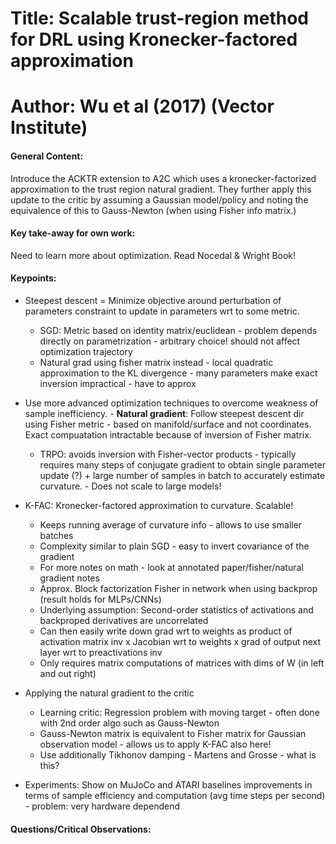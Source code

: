 # Title: Scalable trust-region method for DRL using Kronecker-factored approximation

# Author: Wu et al (2017) (Vector Institute)

#### General Content:
Introduce the ACKTR extension to A2C which uses a kronecker-factorized approximation to the trust region natural gradient. They further apply this update to the critic by assuming a Gaussian model/policy and noting the equivalence of this to Gauss-Newton (when using Fisher info matrix.)


#### Key take-away for own work:
Need to learn more about optimization. Read Nocedal & Wright Book!


#### Keypoints:

* Steepest descent = Minimize objective around perturbation of parameters constraint to update in parameters wrt to some metric.
    * SGD: Metric based on identity matrix/euclidean - problem depends directly on parametrization - arbitrary choice! should not affect optimization trajectory
    * Natural grad using fisher matrix instead - local quadratic approximation to the KL divergence - many parameters make exact inversion impractical - have to approx

* Use more advanced optimization techniques to overcome weakness of sample inefficiency. - **Natural gradient**: Follow steepest descent dir using Fisher metric - based on manifold/surface and not coordinates. Exact compuatation intractable because of inversion of Fisher matrix.
    * TRPO: avoids inversion with Fisher-vector products - typically requires many steps of conjugate gradient to obtain single parameter update (?) + large number of samples in batch to accurately estimate curvature. - Does not scale to large models!

* K-FAC: Kronecker-factored approximation to curvature. Scalable!
    * Keeps running average of curvature info - allows to use smaller batches
    * Complexity similar to plain SGD - easy to invert covariance of the gradient
    * For more notes on math - look at annotated paper/fisher/natural gradient notes
    * Approx. Block factorization Fisher in network when using backprop (result holds for MLPs/CNNs)
    * Underlying assumption: Second-order statistics of activations and backproped derivatives are uncorrelated
    * Can then easily write down grad wrt to weights as product of activation matrix inv x Jacobian wrt to weights x grad of output next layer wrt to preactivations inv
    * Only requires matrix computations of matrices with dims of W (in left and out right)

* Applying the natural gradient to the critic   
    * Learning critic: Regression problem with moving target - often done with 2nd order algo such as Gauss-Newton
    * Gauss-Newton matrix is equivalent to Fisher matrix for Gaussian observation model - allows us to apply K-FAC also here!
    * Use additionally Tikhonov damping - Martens and Grosse - what is this?

* Experiments: Show on MuJoCo and ATARI baselines improvements in terms of sample efficiency and computation (avg time steps per second) - problem: very hardware dependend


#### Questions/Critical Observations:
